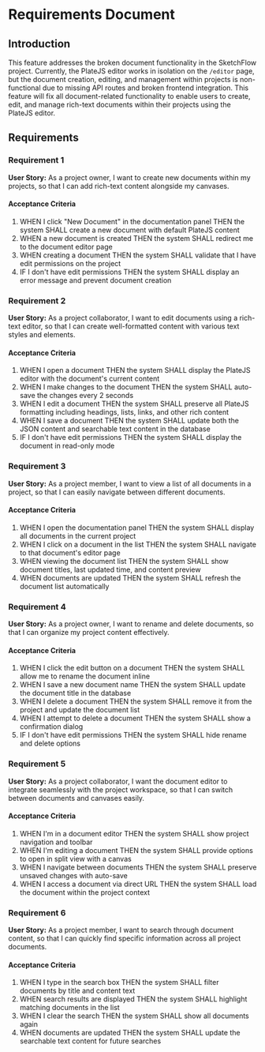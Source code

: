 # Requirements Document

## Introduction

This feature addresses the broken document functionality in the SketchFlow project. Currently, the PlateJS editor works in isolation on the `/editor` page, but the document creation, editing, and management within projects is non-functional due to missing API routes and broken frontend integration. This feature will fix all document-related functionality to enable users to create, edit, and manage rich-text documents within their projects using the PlateJS editor.

## Requirements

### Requirement 1

**User Story:** As a project owner, I want to create new documents within my projects, so that I can add rich-text content alongside my canvases.

#### Acceptance Criteria

1. WHEN I click "New Document" in the documentation panel THEN the system SHALL create a new document with default PlateJS content
2. WHEN a new document is created THEN the system SHALL redirect me to the document editor page
3. WHEN creating a document THEN the system SHALL validate that I have edit permissions on the project
4. IF I don't have edit permissions THEN the system SHALL display an error message and prevent document creation

### Requirement 2

**User Story:** As a project collaborator, I want to edit documents using a rich-text editor, so that I can create well-formatted content with various text styles and elements.

#### Acceptance Criteria

1. WHEN I open a document THEN the system SHALL display the PlateJS editor with the document's current content
2. WHEN I make changes to the document THEN the system SHALL auto-save the changes every 2 seconds
3. WHEN I edit a document THEN the system SHALL preserve all PlateJS formatting including headings, lists, links, and other rich content
4. WHEN I save a document THEN the system SHALL update both the JSON content and searchable text content in the database
5. IF I don't have edit permissions THEN the system SHALL display the document in read-only mode

### Requirement 3

**User Story:** As a project member, I want to view a list of all documents in a project, so that I can easily navigate between different documents.

#### Acceptance Criteria

1. WHEN I open the documentation panel THEN the system SHALL display all documents in the current project
2. WHEN I click on a document in the list THEN the system SHALL navigate to that document's editor page
3. WHEN viewing the document list THEN the system SHALL show document titles, last updated time, and content preview
4. WHEN documents are updated THEN the system SHALL refresh the document list automatically

### Requirement 4

**User Story:** As a project owner, I want to rename and delete documents, so that I can organize my project content effectively.

#### Acceptance Criteria

1. WHEN I click the edit button on a document THEN the system SHALL allow me to rename the document inline
2. WHEN I save a new document name THEN the system SHALL update the document title in the database
3. WHEN I delete a document THEN the system SHALL remove it from the project and update the document list
4. WHEN I attempt to delete a document THEN the system SHALL show a confirmation dialog
5. IF I don't have edit permissions THEN the system SHALL hide rename and delete options

### Requirement 5

**User Story:** As a project collaborator, I want the document editor to integrate seamlessly with the project workspace, so that I can switch between documents and canvases easily.

#### Acceptance Criteria

1. WHEN I'm in a document editor THEN the system SHALL show project navigation and toolbar
2. WHEN I'm editing a document THEN the system SHALL provide options to open in split view with a canvas
3. WHEN I navigate between documents THEN the system SHALL preserve unsaved changes with auto-save
4. WHEN I access a document via direct URL THEN the system SHALL load the document within the project context

### Requirement 6

**User Story:** As a project member, I want to search through document content, so that I can quickly find specific information across all project documents.

#### Acceptance Criteria

1. WHEN I type in the search box THEN the system SHALL filter documents by title and content text
2. WHEN search results are displayed THEN the system SHALL highlight matching documents in the list
3. WHEN I clear the search THEN the system SHALL show all documents again
4. WHEN documents are updated THEN the system SHALL update the searchable text content for future searches